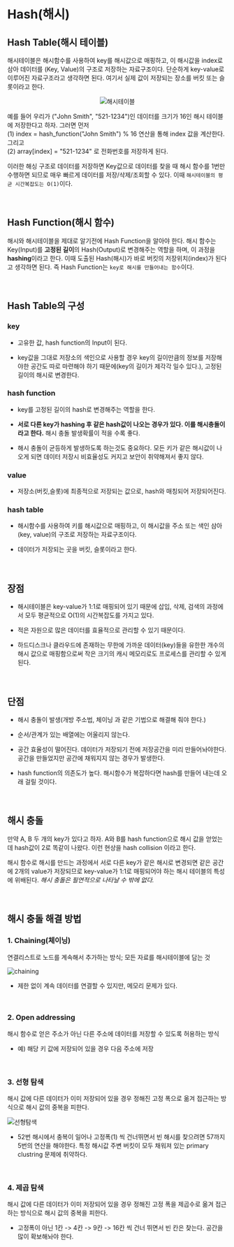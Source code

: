 # Hash(해시)

## Hash Table(해시 테이블)

해시테이블은 해시함수를 사용하여 key를 해시값으로 매핑하고, 이 해시값을 index로 삼아 데이터를 (Key, Value)의 구조로 저장하는 자료구조이다. 단순하게 key-value로 이루어진 자료구조라고 생각하면 된다. 여기서 실제 값이 저장되는 장소를 버킷 또는 슬롯이라고 한다.

<div align="center">  

![해시테이블](https://img1.daumcdn.net/thumb/R1280x0/?scode=mtistory2&fname=https%3A%2F%2Fblog.kakaocdn.net%2Fdn%2Fb1zOw1%2FbtqL6HAW7jy%2FjpBA5pPkQFnfiZcPLakg00%2Fimg.png)
</div>

예를 들어 우리가 ("John Smith", "521-1234")인 데이터를 크기가 16인 해시 테이블에 저장한다고 하자. 그러면 먼저  
(1) index = hash_function("John Smith") % 16 연산을 통해 index 값을 계산한다. 그리고  
(2) array[index] = "521-1234" 로 전화번호를 저장하게 된다.  

이러한 해싱 구조로 데이터를 저장하면 Key값으로 데이터를 찾을 때 해시 함수를 1번만 수행하면 되므로 매우 빠르게 데이터를 저장/삭제/조회할 수 있다. 이때 `해시테이블의 평균 시간복잡도는 O(1)`이다.  
<br><br>



## Hash Function(해시 함수)

해시와 해시테이블을 제대로 알기전에 Hash Function을 알아야 한다. 해시 함수는 Key(Input)를 **고정된 길이**의 Hash(Output)로 변경해주는 역할을 하며, 이 과정을 **hashing**이라고 한다. 이때 도출된 Hash(해시)가 바로 버킷의 저장위치(index)가 된다고 생각하면 된다. 즉 Hash Function는 `key로 해시를 만들어내는 함수`이다.  
<br><br>



## Hash Table의 구성

### key
- 고유한 값, hash function의 Input이 된다.

- key값을 그대로 저장소의 색인으로 사용할 경우 key의 길이만큼의 정보를 저장해야한 공간도 따로 마련해야 하기 때문에(key의 길이가 제각각 일수 있다.), 고정된 길이의 해시로 변경한다.  

### hash function
- key를 고정된 길이의 hash로 변경해주는 역할을 한다.

- **서로 다른 key가 hashing 후 같은 hash값이 나오는 경우가 있다. 이를 해시충돌이라고 한다.** 해시 충돌 발생확률이 적을 수록 좋다.

- 해시 충돌이 균등하게 발생하도록 하는것도 중요하다. 모든 키가 같은 해시값이 나오게 되면 데이터 저장시 비효율성도 커지고 보안이 취약해져서 좋지 않다.

### value
- 저장소(버킷,슬롯)에 최종적으로 저장되는 값으로, hash와 매칭되어 저장되어진다.

### hash table
- 해시함수를 사용하여 키를 해시값으로 매핑하고, 이 해시값을 주소 또는 색인 삼아 (key, value)의 구조로 저장하는 자료구조이다.

- 데이터가 저장되는 곳을 버킷, 슬롯이라고 한다.  
<br><br>



## 장점

- 해시테이블은 key-value가 1:1로 매핑되어 있기 때문에 삽입, 삭제, 검색의 과정에서 모두 평균적으로 O(1)의 시간복잡도를 가지고 있다.  

- 적은 자원으로 많은 데이터를 효율적으로 관리할 수 있기 때문이다.

- 하드디스크나 클라우드에 존재하는 무한에 가까운 데이터(key)들을 유한한 개수의 해시 값으로 매핑함으로써 작은 크기의 캐시 메모리로도 프로세스를 관리할 수 있게 된다.  
<br><br>



## 단점

- 해시 충돌이 발생(개방 주소법, 체이닝 과 같은 기법으로 해결해 줘야 한다.)

- 순서/관계가 있는 배열에는 어울리지 않는다.

- 공간 효율성이 떨어진다. 데이터가 저장되기 전에 저장공간을 미리 만들어놔야한다. 공간을 만들었지만 공간에 채워지지 않는 경우가 발생한다.

- hash function의 의존도가 높다. 해시함수가 복잡하다면 hash를 만들어 내는데 오래 걸릴 것이다.  
<br><br>



## 해시 충돌

만약 A, B 두 개의 key가 있다고 하자. A와 B를 hash function으로 해시 값을 얻었는데 hash값이 2로 똑같이 나왔다. 이런 현상을 hash collision 이라고 한다.  

해시 함수로 해시를 만드는 과정에서 서로 다른 key가 같은 해시로 변경되면 같은 공간에 2개의 value가 저장되므로 key-value가 1:1로 매핑되어야 하는 해시 테이블의 특성에 위배된다. *해시 충돌은 필연적으로 나타날 수 밖에 없다.*  
<br><br>



## 해시 충돌 해결 방법

### 1. Chaining(체이닝)
연결리스트로 노드를 계속해서 추가하는 방식; 모든 자료를 해시테이블에 담는 것  

![chaining](https://user-images.githubusercontent.com/63203480/134490458-c4403dfc-9a08-477f-a3da-f6173b2bfba7.png)  

- 제한 없이 계속 데이터를 연결할 수 있지만, 메모리 문제가 있다.   
<br>

### 2. Open addressing
해시 함수로 얻은 주소가 아닌 다른 주소에 데이터를 저장할 수 있도록 허용하는 방식  

- 예) 해당 키 값에 저장되어 있을 경우 다음 주소에 저장  
<br>

### 3. 선형 탐색
해시 값에 다른 데이터가 이미 저장되어 있을 경우 정해진 고정 폭으로 옮겨 접근하는 방식으로 해시 값의 중복을 피한다.  

![선형탐색](https://img1.daumcdn.net/thumb/R1280x0/?scode=mtistory2&fname=https%3A%2F%2Fblog.kakaocdn.net%2Fdn%2FdObW50%2FbtqS6WR4DDX%2FMMAfztdjaT8fgJ0whFFy0K%2Fimg.png)  

- 52번 해시에서 충복이 일어나 고정폭(1) 씩 건너뛰면서 빈 해시를 찾으려면 57까지 5번의 연산을 해야한다. 특정 해시값 주변 버킷이 모두 채워져 있는 primary clustring 문제에 취약하다.
<br>

### 4. 제곱 탐색
해시 값에 다른 데이터가 이미 저장되어 있을 경우 정해진 고정 폭을 제곱수로 옮겨 접근하는 방식으로 해시 값의 중복을 피한다.

- 고정폭이 아닌 1칸 -> 4칸 -> 9칸 -> 16칸 씩 건너 뛰면서 빈 칸은 찾는다. 공간을 많이 확보해놔야 한다.